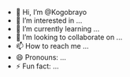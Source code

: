 - 👋 Hi, I’m @Kogobrayo
- 👀 I’m interested in ...
- 🌱 I’m currently learning ...
- 💞️ I’m looking to collaborate on ...
- 📫 How to reach me ...
- 😄 Pronouns: ...
- ⚡ Fun fact: ...

<!---
Kogobrayo/Kogobrayo is a ✨ special ✨ repository because its `README.md` (this file) appears on your GitHub profile.
You can click the Preview link to take a look at your changes.
--->
